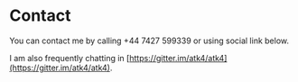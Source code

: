 # Contact

You can contact me by calling +44 7427 599339 or using social link below.

I am also frequently chatting in [https://gitter.im/atk4/atk4](https://gitter.im/atk4/atk4).
